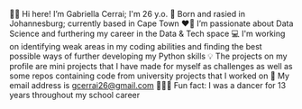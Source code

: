 👋🏻 Hi here! I’m Gabriella Cerrai; I'm 26 y.o. 
📍 Born and rasied in Johannesburg; currently based in Cape Town 
❤️‍🔥 I’m passionate about Data Science and furthering my career in the Data & Tech space
💻 I'm working on identifying weak areas in my coding abilities and finding the best possible ways of further developing my Python skills 
💡 The projects on my profile are mini projects that I have made for myself as challenges as well as some repos containing code from university projects that I worked on
📩 My email address is gcerrai26@gmail.com
🤸🏻‍♂️ Fun fact: I was a dancer for 13 years throughout my school career 


<!---
GabriellaCerrai/GabriellaCerrai is a ✨ special ✨ repository because its `README.md` (this file) appears on your GitHub profile.
You can click the Preview link to take a look at your changes.
--->
